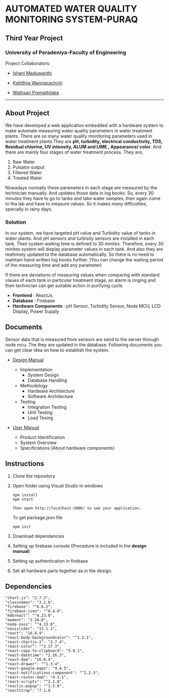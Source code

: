 # AUTOMATED WATER QUALITY MONITORING SYSTEM-PURAQ


## Third Year Project
### University of Peradeniya-Faculty of Engineering

Project Collaborators:

- [Ishani Maduwanthi](https://github.com/ishaniMadhuwanthi)
+ [Kshithija Wanniarachchi](https://github.com/kshithi)
- [Wathsari Premathilake](https://github.com/wathsariPremathilaka)

---------------------------------------------------------------------------------------------------------------------------------------------------------------------------

## About Project

We have developed a web application embedded with a hardware system to make automate measuring water quality parameters in water treatment plants. There are so many water quality monitoring parameters used in water treatment plants.They are **pH, turbidity, electrical conductivity, TDS, Residual chlorine, UV intensity, ALUM and LIME , Appearance/ color**. And there are mainly four stages of water treatment process. They are,

1. Raw Water
2. Pulsator output
3. Filtered Water
4. Treated Water

Nowadays normally these parameters in each stage are measured by the technician manually. And updates those data in log books. So, every 30 minutes they have to go to tanks and take water samples, then again come to tha lab and have to measure values. So it makes many difficulties, specially in rainy days. 

### Solution

In our system, we have targeted pH value and Turbidity value of tanks in water plants. And pH sensors and turbisity sensors are installed in each tank. Then system waiting time is defined to 30 minites. Therefore, every 30 minites system will display parameter values in each tank. And also they are realtimely updated to the database automatically. So there is no need to maintain hand written log books further. (You can change the waiting period of the measuring time and add any parameter)

If there are deviations of measuring values when comparing with standard vlaues of each tank in particular treatment stage, an alarm is ringing and then technician can get suitable action in purifying cycle.

* **Frontend** : ReactJs 
* **Database** : Firebase
* **Hardware Components** : pH Sensor, Turbidity Sensor, Node MCU, LCD Display, Power Supply
                     

## Documents

Sensor data that is measured from sensors are send to the server through node mcu. The they are updated in the database. Following documents you can get clear idea on how to establish the system. 

* [Design Manual](https://github.com/ishaniMadhuwanthi/puraq-system/blob/master/Design%20Manual-PURAQ.pdf)
     * Implementation
          * System Design
          * Database Handling
     * Methodology
          * Hardware Architecture
          * Software Architecture
     * Testing
          * Integration Testing
          * Unit Testing
          * Load Tesing
          
* [User Manual](https://github.com/ishaniMadhuwanthi/puraq-system/blob/master/User%20Manual-PURAQ.pdf)
     * Product Identification
     * System Overview
     * Specifications (About hardware components)
     

## Instructions

1. Clone the repository

2. Open folder using Visual Studio in windows

       npm install
       npm start
       
       Then open http://localhost:3000/ to see your application.
    
    To get package.json file
    
       npm init

3. Download dependencies 

4. Setting up firebase console (Procedure is included in the **design manual**)

5. Setting up authentication in firebase

6. Set all hardware parts together as in the design.


## Dependencies

    "chart.js": "2.7.3",
    "classnames": "2.2.6",
    "firebase": "^6.6.2",
    "firebase-json": "^0.4.0",
    "mdbreact": "^4.23.0",
    "moment": "2.24.0",
    "node-sass": "^4.13.0",
    "nouislider": "13.1.1",
    "react": "16.8.4",
    "react-body-backgroundcolor": "^1.2.1",
    "react-chartjs-2": "2.7.4",
    "react-color": "^2.17.3",
    "react-copy-to-clipboard": "5.0.1",
    "react-datetime": "2.16.3",
    "react-dom": "16.8.4",
    "react-drawer": "^1.3.4",
    "react-google-maps": "9.4.5",
    "react-notifications-component": "^2.2.3",
    "react-router-dom": "4.3.1",
    "react-scripts": "^2.1.8",
    "reactjs-popup": "^1.5.0",
    "reactstrap": "7.1.0




